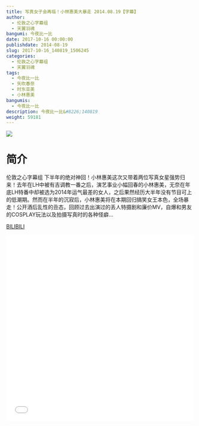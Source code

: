 ```yaml
---
title: 写真女子会再临！小林惠美大暴走 2014.08.19【字幕】
author: 
  - 伦敦之心字幕组
  - 天翼羽魂
bangumi: 今夜比一比
date: 2017-10-16 00:00:00
publishdate: 2014-08-19
slug: 2017-10-16_140819_1506245
categories: 
  - 伦敦之心字幕组
  - 天翼羽魂
tags: 
  - 今夜比一比
  - 矢吹春奈
  - 时东亚美
  - 小林惠美
bangumis: 
  - 今夜比一比
description: 今夜比一比&#8226;140819
weight: 59181
---
```


![](https://i.imgur.com/sxj1b7U.jpg)

# 简介  
伦敦之心字幕组 下半年的绝对神回！小林惠美这次又带着两位写真女星强势归来！去年在LH中被有吉调教一番之后，演艺事业小幅回春的小林惠美，无奈在年底LH特番中却被选为2014年运气最差的女人，之后果然经历大半年没有节目可上的低潮期。然而在半年的沉寂后，小林惠美将在本期回归搞笑女王本色，全场暴走！公开酒后乱性的丑态，回顾过去出演过的丢人特摄剧和廉价MV，自爆和男友的COSPLAY玩法以及拍摄写真时的各种怪癖…

  [BILIBILI](https://www.bilibili.com/video/av1506245/)


  <iframe src="//www.bilibili.com/html/html5player.html?cid=2270369&aid=1506245" width="100%" height="500" frameborder="0" allowfullscreen="allowfullscreen"></iframe>
